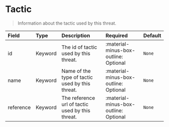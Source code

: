 [comment]: # (AUTOGENERATED MARKDOWN CONTENT)
# Tactic
> Information about the tactic used by this threat.

| Field | Type | Description | Required | Default |
| :--- | :--- | :--- | :--- | :--- |
| id | Keyword | The id of tactic used by this threat. | :material-minus-box-outline: Optional | `None` |
| name | Keyword | Name of the type of tactic used by this threat. | :material-minus-box-outline: Optional | `None` |
| reference | Keyword | The reference url of tactic used by this threat. | :material-minus-box-outline: Optional | `None` |